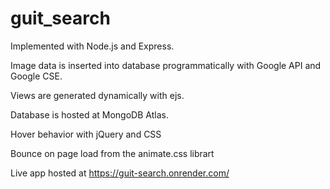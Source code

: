 # guit_search

Implemented with Node.js and Express.

Image data is inserted into database programmatically with Google API and Google CSE.

Views are generated dynamically with ejs. 

Database is hosted at MongoDB Atlas. 

Hover behavior with jQuery and CSS

Bounce on page load from the animate.css librart

Live app hosted at https://guit-search.onrender.com/
